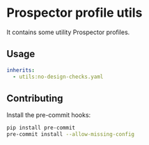 # Prospector profile utils

It contains some utility Prospector profiles.

## Usage

```yaml
inherits:
  - utils:no-design-checks.yaml
```

## Contributing

Install the pre-commit hooks:

```bash
pip install pre-commit
pre-commit install --allow-missing-config
```
